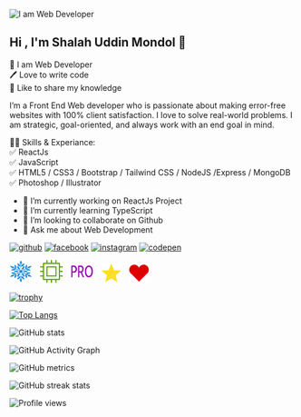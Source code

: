 ![I am Web Developer](https://i.ibb.co/W5dntPV/banner.jpg)
## Hi , I'm Shalah Uddin Mondol 👋
<p>
👑 I am Web Developer <br>
🖊️ Love to write code <br>
🎤 Like to share my knowledge <br> </p>

I’m a Front End Web developer who is passionate about making error-free websites with 100% client satisfaction. I love to solve real-world problems. I am strategic, goal-oriented, and always work with an end goal in mind.

👨‍💻 Skills & Experiance: <br>
✅ ReactJs <br>
✅ JavaScript <br>
✅ HTML5 / CSS3 / Bootstrap / Tailwind CSS / NodeJS /Express / MongoDB<br>
✅ Photoshop / Illustrator 

- 🔭 I’m currently working on ReactJs Project
- 🌱 I’m currently learning  TypeScript
- 👯 I’m looking to collaborate on Github 
- 💬 Ask me about Web Development 

[<img src='https://cdn.jsdelivr.net/npm/simple-icons@3.0.1/icons/github.svg' alt='github' height='40'>](https://github.com/Shalahuddin360)  [<img src='https://cdn.jsdelivr.net/npm/simple-icons@3.0.1/icons/facebook.svg' alt='facebook' height='40'>](https://www.facebook.com/shalahuddin011/)  [<img src='https://cdn.jsdelivr.net/npm/simple-icons@3.0.1/icons/instagram.svg' alt='instagram' height='40'>](https://www.instagram.com/shalahuddin011/)  [<img src='https://cdn.jsdelivr.net/npm/simple-icons@3.0.1/icons/codepen.svg' alt='codepen' height='40'>](https://codepen.io/Shalahuddin011)  

<a href='https://archiveprogram.github.com/'><img src='https://raw.githubusercontent.com/acervenky/animated-github-badges/master/assets/acbadge.gif' width='40' height='40'></a> <a href='https://docs.github.com/en/developers'><img src='https://raw.githubusercontent.com/acervenky/animated-github-badges/master/assets/devbadge.gif' width='40' height='40'></a> <a href='https://github.com/pricing'><img src='https://raw.githubusercontent.com/acervenky/animated-github-badges/master/assets/pro.gif' width='40' height='40'></a> <a href='https://stars.github.com/'><img src='https://raw.githubusercontent.com/acervenky/animated-github-badges/master/assets/starbadge.gif' width='35' height='35'></a> <a href='https://docs.github.com/en/github/supporting-the-open-source-community-with-github-sponsors'><img src='https://raw.githubusercontent.com/acervenky/animated-github-badges/master/assets/sponsorbadge.gif' width='35' height='35'></a> 

[![trophy](https://github-profile-trophy.vercel.app/?username=Shalahuddin360)](https://github.com/ryo-ma/github-profile-trophy)

[![Top Langs](https://github-readme-stats.vercel.app/api/top-langs/?username=Shalahuddin360)](https://github.com/anuraghazra/github-readme-stats)

![GitHub stats](https://github-readme-stats.vercel.app/api?username=Shalahuddin360&show_icons=true&count_private=true)  

![GitHub Activity Graph](https://activity-graph.herokuapp.com/graph?username=Shalahuddin360)  

![GitHub metrics](https://metrics.lecoq.io/Shalahuddin360)  

![GitHub streak stats](https://streak-stats.demolab.com/?user=Shalahuddin360)  

![Profile views](https://gpvc.arturio.dev/Shalahuddin360)  
